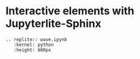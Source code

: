 # Interactive elements with Jupyterlite-Sphinx

```{eval-rst}
.. replite:: wave.ipynb
   :kernel: python
   :height: 600px
```